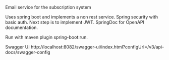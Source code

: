 Email service for the subscription system

Uses spring boot and implements a non rest service.
Spring security with basic auth. Next step is to implement JWT.
SpringDoc for OpenAPI documentation.

Run with maven plugin spring-boot:run.

Swagger UI
http://localhost:8082/swagger-ui/index.html?configUrl=/v3/api-docs/swagger-config